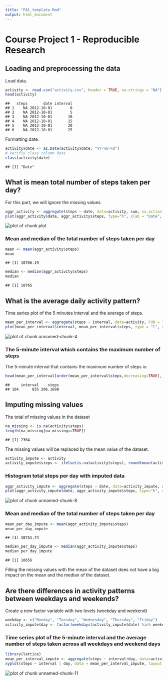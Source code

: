```yaml
---
title: "PA1_template.Rmd"
output: html_document
---
```


# Course Project 1 - Reproducible Research



## Loading and preprocessing the data

Load data.


```r
activity <- read.csv("activity.csv", header = TRUE, na.strings = "NA")
head(activity)
```

```
##   steps       date interval
## 1    NA 2012-10-01        0
## 2    NA 2012-10-01        5
## 3    NA 2012-10-01       10
## 4    NA 2012-10-01       15
## 5    NA 2012-10-01       20
## 6    NA 2012-10-01       25
```


Formatting date.


```r
activity$date <- as.Date(activity$date, "%Y-%m-%d")
# Verifiy class column date
class(activity$date)
```

```
## [1] "Date"
```


## What is mean total number of steps taken per day?

For this part, we will ignore the missing values.


```r
aggr_activity <- aggregate(steps ~ date, data=activity, sum, na.action = na.omit)
plot(aggr_activity$date, aggr_activity$steps, type="h", xlab = "Date", ylab = "Total number of steps", main = "Total number of steps taken each day")
```

![plot of chunk plot](figure\plot-1.png)


### Mean and median of the total number of steps taken per day


```r
mean <- mean(aggr_activity$steps)
mean
```

```
## [1] 10766.19
```

```r
median <- median(aggr_activity$steps)
median
```

```
## [1] 10765
```


## What is the average daily activity pattern?

Time series plot of the 5 minutes interval and the average of steps. 


```r
mean_per_interval <- aggregate(steps ~ interval, data=activity, FUN = "mean", na.action = na.omit)
plot(mean_per_interval$interval, mean_per_interval$steps, type = "l", xlab = "Interval", ylab = "Steps", main = "Average number of steps taken in each interval")
```

![plot of chunk unnamed-chunk-4](figure/unnamed-chunk-4-1.png)


### The 5-minute interval which contains the maximum number of steps

The 5-minute interval that contains the maximum number of steps is:


```r
head(mean_per_interval[order(mean_per_interval$steps,decreasing=TRUE),],1)
```

```
##     interval    steps
## 104      835 206.1698
```



## Imputing missing values

The total of missing values in the dataset 


```r
na_missing <- is.na(activity$steps)
length(na_missing[na_missing==TRUE])
```

```
## [1] 2304
```


The missing values will be replaced by the mean value of the dataset.


```r
activity_impute <- activity
activity_impute$steps <- ifelse(is.na(activity$steps), round(mean(activity$steps, na.rm = TRUE),digits=0), activity$steps) 
```


### Histogram total steps per day with imputed data


```r
aggr_activity_impute <- aggregate(steps ~ date, data=activity_impute, sum, na.action = na.omit)
plot(aggr_activity_impute$date, aggr_activity_impute$steps, type="h", xlab = "Date", ylab = "Steps", main = "Total number of steps per day")
```

![plot of chunk unnamed-chunk-8](figure/unnamed-chunk-8-1.png)


### Mean and median of the total number of steps taken per day


```r
mean_per_day_impute <- mean(aggr_activity_impute$steps)
mean_per_day_impute
```

```
## [1] 10751.74
```

```r
median_per_day_impute <- median(aggr_activity_impute$steps)
median_per_day_impute
```

```
## [1] 10656
```

Filling the missing values with the mean of the dataset does not have a big impact on the mean and the median of the dataset.


## Are there differences in activity patterns between weekdays and weekends?

Create a new factor variable with two levels (weekday and weekend)


```r
weekday <- c("Monday", "Tuesday", "Wednesday", "Thursday", "Friday")
activity_impute$day <- factor(weekdays(activity_impute$date) %in% weekday, levels = c(TRUE,FALSE), labels = c("weekday", "weekend"))
```



### Time series plot of the 5-minute interval and the average number of steps taken across all weekdays and weekend days


```r
library(lattice)
mean_per_interval_impute <- aggregate(steps ~ interval+day, data=activity_impute, FUN="mean", na.action = na.omit)
xyplot(steps ~ interval | day, data = mean_per_interval_impute, layout = c(1, 2), type="l")
```

![plot of chunk unnamed-chunk-11](figure/unnamed-chunk-11-1.png)







